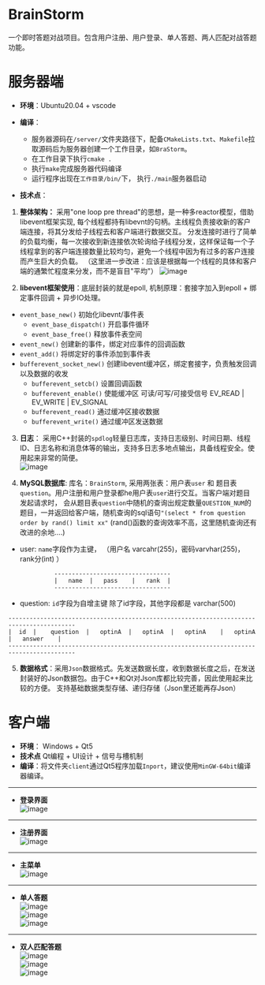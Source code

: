 # BrainStorm
一个即时答题对战项目。包含用户注册、用户登录、单人答题、两人匹配对战答题功能。

# 服务器端
- **环境**：Ubuntu20.04 + vscode
- **编译**： 
  - 服务器源码在`/server/`文件夹路径下，配备`CMakeLists.txt`、`Makefile`拉取源码后为服务器创建一个工作目录，如`BraStorm`。  
  - 在工作目录下执行`cmake .`
  - 执行`make`完成服务器代码编译
  - 运行程序出现在`工作目录/bin/`下， 执行`./main`服务器启动  
 
- **技术点**：
1. **整体架构：** 采用"one loop pre thread"的思想，是一种多reactor模型，借助libevent框架实现, 每个线程都持有libevnt的句柄。主线程负责接收新的客户端连接，将其分发给子线程去和客户端进行数据交互。
  分发连接时进行了简单的负载均衡，每一次接收到新连接依次轮询给子线程分发，这样保证每一个子线程拿到的客户端连接数量比较均匀，避免一个线程中因为有过多的客户连接而产生巨大的负载。
  （这里进一步改进：应该是根据每一个线程的具体和客户端的通繁忙程度来分发，而不是盲目"平均"）
![image](https://user-images.githubusercontent.com/53595455/157326345-24f05eb9-1289-4932-8da1-c42e67294c91.png)


2. **libevent框架使用**：底层封装的就是epoll, 机制原理：套接字加入到epoll + 绑定事件回调 + 异步IO处理。
- `event_base_new()` 初始化libevnt/事件表
  - `event_base_dispatch()` 开启事件循环
  - `event_base_free()` 释放事件表空间
- `event_new()` 创建新的事件，绑定对应事件的回调函数
- `event_add()` 将绑定好的事件添加到事件表
- `bufferevent_socket_new()` 创建libevent缓冲区，绑定套接字，负责触发回调以及数据的收发
  - `bufferevent_setcb()` 设置回调函数
  - `bufferevent_enable()` 使能缓冲区 可读/可写/可接受信号 EV_READ | EV_WRITE | EV_SIGNAL  
  - `bufferevent_read()` 通过缓冲区接收数据
  - `bufferevent_write()` 通过缓冲区发送数据

3. **日志**： 采用C++封装的`spdlog`轻量日志库，支持日志级别、时间日期、线程ID、日志名称和消息体等的输出，支持多日志多地点输出，具备线程安全。使用起来非常的简便。  
![image](https://user-images.githubusercontent.com/53595455/157327801-4d2ad81a-7f37-485c-9192-1c2af9ab164c.png)


4. **MySQL数据库**: 库名：`BrainStorm`, 采用两张表：用户表`user` 和 题目表`question`。用户注册和用户登录都he用户表`user`进行交互。当客户端对题目发起请求时，
  会从题目表`question`中随机的查询出规定数量`QUESTION_NUM`的题目，一并返回给客户端，随机查询的sql语句`"(select * from question order by rand() limit xx"`
  (rand()函数的查询效率不高，这里随机查询还有改进的余地....)  
- user:  `name`字段作为主键， （用户名  varcahr(255)，密码varvhar(255)，rank分(int) ）
```
             ---------------------------------
             |   name  |   pass    |   rank  |
             ---------------------------------
```
- question: `id`字段为自增主键  除了id字段，其他字段都是 varchar(500)
```
-----------------------------------------------------------------------------------------
|  id  |    question  |   optinA  |   optinA  |   optinA    |   optinA    |   answer    |
-----------------------------------------------------------------------------------------
```

5. **数据格式**：采用`Json`数据格式。先发送数据长度，收到数据长度之后，在发送封装好的Json数据包。由于C++和Qt对Json库都比较完善，因此使用起来比较的方便。
  支持基础数据类型存储、递归存储（Json里还能再存Json）
  
  # 客户端
  - **环境**： Windows + Qt5
  - **技术点** Qt编程 + UI设计 + 信号与槽机制
  - **编译**：将文件夹`client`通过Qt5程序加载`Inport`，建议使用`MinGW-64bit`编译器编译。
----
  - **登录界面**    
  ![image](https://user-images.githubusercontent.com/53595455/157330017-c0ae2d85-58f6-4205-aaf1-679284b87c25.png)    
  ---
  - **注册界面**   
  ![image](https://user-images.githubusercontent.com/53595455/157330108-1486ea68-fe3a-4368-b30b-db3d4b0678b0.png)  
---

  - **主菜单**   
    ![image](https://user-images.githubusercontent.com/53595455/157330868-89139e3b-6727-414c-a6f3-d07482aee8de.png)  
---

  - **单人答题**   
 ![image](https://user-images.githubusercontent.com/53595455/157330974-d9333ec5-e515-4de9-beed-bcb7f28b0872.png)    
 ![image](https://user-images.githubusercontent.com/53595455/157331011-ba019659-fe20-4417-8685-0f976605403b.png)     
![image](https://user-images.githubusercontent.com/53595455/157331050-0c3d58b7-c804-4496-a34b-6b4f888b45fc.png)

---
- **双人匹配答题**   
 ![image](https://user-images.githubusercontent.com/53595455/157331165-5ee07b3d-9bc1-448e-8177-451858a7bf86.png)  
![image](https://user-images.githubusercontent.com/53595455/157331183-495fe5fe-cf4e-41d0-beb5-9068ef0eb717.png)  
![image](https://user-images.githubusercontent.com/53595455/157331227-11b1f7fc-bbf4-419c-b793-a44a9da5849a.png)  



